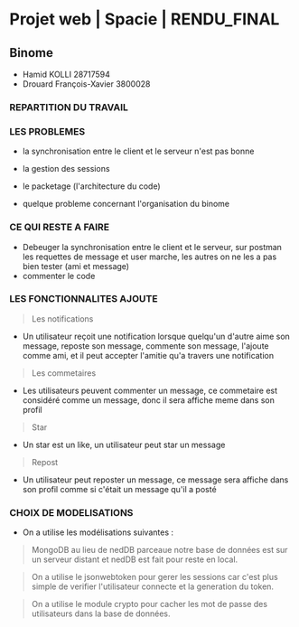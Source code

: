 # Projet web | Spacie | RENDU_FINAL

## Binome

- Hamid KOLLI 28717594
- Drouard François-Xavier 3800028

### REPARTITION DU TRAVAIL


### LES PROBLEMES

- la synchronisation entre le client et le serveur n'est pas bonne

- la gestion des sessions

- le packetage (l'architecture du code)

- quelque probleme concernant l'organisation du binome

### CE QUI RESTE A FAIRE

- Debeuger la synchronisation entre le client et le serveur, sur postman les requettes de message et user marche, les autres on ne les a pas bien tester (ami et message)
- commenter le code


### LES FONCTIONNALITES AJOUTE

> Les notifications
- Un utilisateur reçoit une notification lorsque quelqu'un d'autre aime son message, reposte son message, commente son message, l'ajoute comme ami, et il peut accepter l'amitie qu'a travers une notification

> Les commetaires
- Les utilisateurs peuvent commenter un message, ce commetaire est considéré comme un message, donc il sera affiche meme dans son profil

> Star
- Un star est un like, un utilisateur peut star un message

> Repost
- Un utilisateur peut reposter un message, ce message sera affiche dans son profil comme si c'était un message qu'il a posté

### CHOIX DE MODELISATIONS

- On a utilise les modélisations suivantes :

 > MongoDB au lieu de nedDB parceaue notre base de données est sur un serveur distant et nedDB est fait pour reste en local. 

 > On a utilise le jsonwebtoken pour gerer les sessions car c'est plus simple de verifier l'utilisateur connecte et la generation du token.

 > On a utilise le module crypto pour cacher les mot de passe des utilisateurs dans la base de données.
 
